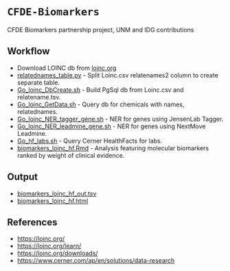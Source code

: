 # `CFDE-Biomarkers`

CFDE Biomarkers partnership project, UNM and IDG contributions

## Workflow

 * Download LOINC db from [loinc.org](https://loinc.org)
 * [relatednames\_table.py](python/relatednames_table.py) - Split Loinc.csv relatenames2 column to create separate table.
 * [Go\_loinc\_DbCreate.sh](sh/Go_loinc_DbCreate.sh) - Build PgSql db from Loinc.csv and relatename.tsv.
 * [Go\_loinc\_GetData.sh](sh/Go_loinc_GetData.sh) - Query db for chemicals with names, relatednames.
 * [Go\_loinc\_NER\_tagger\_gene.sh](sh/Go_loinc_NER_tagger_gene.sh) - NER for genes using JensenLab Tagger.
 * [Go\_loinc\_NER\_leadmine\_gene.sh](sh/Go_loinc_NER_leadmine_gene.sh) - NER for genes using NextMove Leadmine.
 * [Go\_hf\_labs.sh](sh/Go_hf_labs.sh) - Query Cerner HealthFacts for labs.
 * [biomarkers\_loinc\_hf.Rmd](R/biomarkers_loinc_hf.Rmd) - Analysis featuring molecular biomarkers ranked by weight of clinical evidence.


## Output

 * [biomarkers\_loinc\_hf\_out.tsv](output/biomarkers_loinc_hf_out.tsv)
 * [biomarkers\_loinc\_hf.html](R/biomarkers_loinc_hf.html)

## References

 * <https://loinc.org/>
 * <https://loinc.org/learn/>
 * <https://loinc.org/downloads/>
 * <https://www.cerner.com/ap/en/solutions/data-research>

